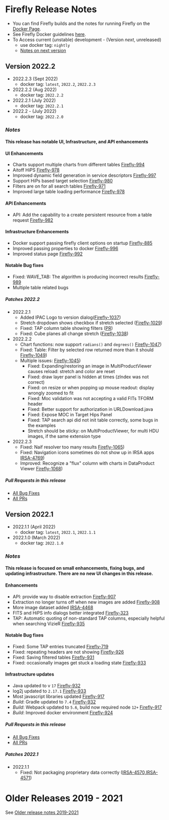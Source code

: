 # Firefly Release Notes

- You can find Firefly builds and the notes for running Firefly on the [Docker Page](https://hub.docker.com/r/ipac/firefly).
- See Firefly Docker guidelines [here](firefly-docker.md).
- To Access current (unstable) development - (Version _next_, unreleased) 
  - use docker tag: `nightly`
  - [Notes on next version](next-release-details.md)


## Version 2022.2 
- 2022.2.3 (Sept 2022)
  - docker tag: `latest`, `2022.2`, `2022.2.3`
- 2022.2.2 (Aug 2022)
  - docker tag: `2022.2.2`
- 2022.2.1 (July 2022)
  - docker tag: `2022.2.1`
- 2022.2 - (July 2022)
  - docker tag: `2022.2.0`

### _Notes_
#### This release has notable UI, Infrastructure, and  API enhancements

#### UI Enhancements
- Charts support multiple charts from different tables [Firefly-994](https://github.com/Caltech-IPAC/firefly/pull/1229)
- Aitoff HiPS [Firefly-978](https://github.com/Caltech-IPAC/firefly/pull/1207)
- Improved dynamic field generation in service descriptors [Firefly-997](https://github.com/Caltech-IPAC/firefly/pull/1226)
- Support HiPs based target selection [Firefly-980](https://github.com/Caltech-IPAC/firefly/pull/1227)
- Filters are on for all search tables [Firefly-971](https://github.com/Caltech-IPAC/firefly/pull/1213)
- Improved large table loading performance [Firefly-978](https://github.com/Caltech-IPAC/firefly/pull/1206)

#### API Enhancements
- API: Add the capability to a create persistent resource from a table request [Firefly-982](https://github.com/Caltech-IPAC/firefly/pull/1214)

#### Infrastructure Enhancements
- Docker support passing firefly client options on startup [Firefly-885](https://github.com/Caltech-IPAC/firefly/pull/1227)
- Improved passing properties to docker [Firefly-996](https://github.com/Caltech-IPAC/firefly/pull/1225)
- Improved status page [Firefly-992](https://github.com/Caltech-IPAC/firefly/pull/1218)

#### Notable Bug fixes
- Fixed: WAVE_TAB: The algorithm is producing incorrect results [Firefly-989](https://github.com/Caltech-IPAC/firefly/pull/1224)
- Multiple table related bugs


##### _Patches 2022.2_
- 2022.2.1
  - Added IPAC Logo to version dialog([Firefly-1037](https://github.com/Caltech-IPAC/firefly/pull/1225))
  - Stretch dropdown shows checkbox if stretch selected ([Firefly-1029](https://github.com/Caltech-IPAC/firefly/pull/1225))
  - Fixed: TAP column table showing filters ([PR](https://github.com/Caltech-IPAC/firefly/pull/1244))
  - Fixed: Cube planes all change stretch ([Firefly-1038](https://github.com/Caltech-IPAC/firefly/pull/1225))
- 2022.2.2
  - Chart functions: now support `radians()` and `degrees()` [Firefly-1047](https://github.com/Caltech-IPAC/firefly/pull/1254))
  - Fixed: Table: Filter by selected row returned more than it should [Firefly-1049](https://github.com/Caltech-IPAC/firefly/pull/1250))
  - Multiple issues: [Firefly-1045](https://github.com/Caltech-IPAC/firefly/pull/1248))
    - Fixed: Expanding/restoring an image in MultiProductViewer causes reload: stretch and color are reset
    - Fixed: draw layer panel is hidden at times (zIndex was not correct)
    - Fixed: on resize or when popping up mouse readout: display wrongly zoomed to fit 
    - Fixed: Moc validation was not accepting a valid FITs TFORM header
    - Fixed: Better support for authorization in URLDownload.java
    - Fixed: Expose MOC in Target Hips Panel
    - Fixed: TAP search api did not init table correctly, some bugs in the examples
    - Stretch should be sticky: on MultiProductViewer, for multi HDU images, if the same extension type
- 2022.2.3
  - Fixed: Naif resolver too many results [Firefly-1065](https://github.com/Caltech-IPAC/firefly/pull/1264))
  - Fixed: Navigation icons sometimes do not show up in IRSA apps [IRSA-4769](https://github.com/Caltech-IPAC/firefly/pull/1263))
  - Improved: Recognize a "flux" column with charts in DataProduct Viewer  [Firefly-1068](https://github.com/Caltech-IPAC/firefly/pull/1265))



##### _Pull Requests in this release_
- [All Bug Fixes](https://github.com/caltech-ipac/firefly/pulls?q=is%3apr+milestone%3a2022.2+label%3abug)
- [All PRs](https://github.com/caltech-ipac/firefly/pulls?q=is%3apr++milestone%3a2022.2+)


## Version 2022.1
- 2022.1.1 (April 2022)
  - docker tag: `latest`, `2022.1`, `2022.1.1`
- 2022.1.0 (March 2022)
  - docker tag: `2022.1.0`

### _Notes_
#### This release is focused on small enhancements, fixing bugs, and updating infrastructure. There are no new UI changes in this release.

#### Enhancements
- API: provide way to disable extraction [Firefly-907](https://github.com/Caltech-IPAC/firefly/pull/1175)
- Extraction no longer turns off when new images are added [Firefly-908](https://github.com/Caltech-IPAC/firefly/pull/1174)
- More image dataset added [IRSA-4468](https://github.com/Caltech-IPAC/firefly/pull/1191)
- FITS and HiPS info dialogs better integrated [Firefly-323](https://github.com/Caltech-IPAC/firefly/pull/1185)
- TAP: Automatic quoting of non-standard TAP columns, especially helpful when searching VizieR [Firefly-935](https://github.com/Caltech-IPAC/firefly/pull/1182)

#### Notable Bug fixes
- Fixed: Some TAP entries truncated [Firefly-719](https://github.com/Caltech-IPAC/firefly/pull/1178)
- Fixed: repeating headers are not showing [Firefly-926](https://github.com/Caltech-IPAC/firefly/pull/1173)
- Fixed: Saving filtered tables [Firefly-931](https://github.com/Caltech-IPAC/firefly/pull/1180)
- Fixed: occasionally images get stuck a loading state  [Firefly-933](https://github.com/Caltech-IPAC/firefly/pull/1202)
  
#### Infrastructure updates
- Java updated to v `17`  [Firefly-932](https://github.com/Caltech-IPAC/firefly/pull/1192)
- log2j updated to `2.17.1` [Firefly-933](https://github.com/Caltech-IPAC/firefly/pull/1188)
- Most javascript libraries updated [Firefly-917](https://github.com/Caltech-IPAC/firefly/pull/1166)
- _Build_: Gradle updated to `7.4` [Firefly-932](https://github.com/Caltech-IPAC/firefly/pull/1192)
- _Build_: Webpack updated to `5.6`, build now required node `12+` [Firefly-917](https://github.com/Caltech-IPAC/firefly/pull/1166)
- _Build_: Improved docker environment [Firefly-924](https://github.com/Caltech-IPAC/firefly/pull/1166)


##### _Pull Requests in this release_
- [All Bug Fixes](https://github.com/caltech-ipac/firefly/pulls?q=is%3apr+milestone%3a2022.1+label%3abug)
- [All PRs](https://github.com/caltech-ipac/firefly/pulls?q=is%3apr++milestone%3a2022.1+)

##### _Patches 2022.1_
- 2022.1.1
  - Fixed: Not packaging proprietary data correctly ([IRSA-4570,IRSA-4571](https://github.com/Caltech-IPAC/firefly/pull/1209))
     


# Older Releases 2019 - 2021

See [Older release notes 2019-2021](older-release-notes-2019-2021.md)
